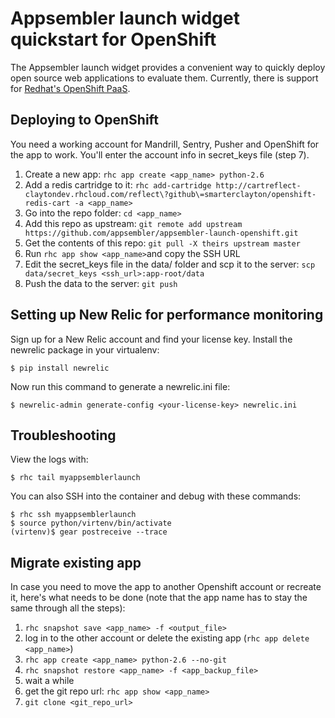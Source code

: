 Appsembler launch widget quickstart for OpenShift
=================================================

The Appsembler launch widget provides a convenient way to quickly deploy open source web applications to evaluate them. Currently, there is support for [Redhat's OpenShift PaaS](http://openshift.com).

Deploying to OpenShift
----------------------
You need a working account for Mandrill, Sentry, Pusher and OpenShift for the app to work. You'll enter the account info in secret_keys file (step 7).

1. Create a new app: `rhc app create <app_name> python-2.6`
2. Add a redis cartridge to it: `rhc add-cartridge http://cartreflect-claytondev.rhcloud.com/reflect\?github\=smarterclayton/openshift-redis-cart -a <app_name>`
3. Go into the repo folder: `cd <app_name>`
4. Add this repo as upstream: `git remote add upstream https://github.com/appsembler/appsembler-launch-openshift.git`
5. Get the contents of this repo: `git pull -X theirs upstream master`
6. Run `rhc app show <app_name>`and copy the SSH URL
7. Edit the secret_keys file in the data/ folder and scp it to the server: `scp data/secret_keys <ssh_url>:app-root/data`
8. Push the data to the server: `git push`

Setting up New Relic for performance monitoring
-----------------------------------------------

Sign up for a New Relic account and find your license key. Install the newrelic package in your virtualenv:

```
$ pip install newrelic
```

Now run this command to generate a newrelic.ini file:

```
$ newrelic-admin generate-config <your-license-key> newrelic.ini
```

Troubleshooting
---------------

View the logs with:

```
$ rhc tail myappsemblerlaunch
```

You can also SSH into the container and debug with these commands:

```
$ rhc ssh myappsemblerlaunch
$ source python/virtenv/bin/activate
(virtenv)$ gear postreceive --trace
```

Migrate existing app
--------------------

In case you need to move the app to another Openshift account or recreate it, here's what needs to be done (note that the app name has to stay the same through all the steps):

1. `rhc snapshot save <app_name> -f <output_file>`
2. log in to the other account or delete the existing app (`rhc app delete <app_name>`)
3. `rhc app create <app_name> python-2.6 --no-git`
4. `rhc snapshot restore <app_name> -f <app_backup_file>`
5. wait a while
6. get the git repo url: `rhc app show <app_name>`
7. `git clone <git_repo_url>`
